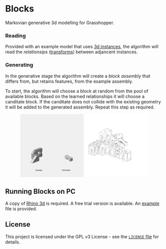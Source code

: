 # Blocks
 
Markovian generative 3d modelling for Grasshopper.

### Reading

Provided with an example model that uses [3d instances](https://en.wikipedia.org/wiki/Geometry_instancing), the algorithm will read the *relationsips* ([transforms](https://en.wikipedia.org/wiki/Transformation_matrix)) between adjancent instances.

### Generating

In the generative stage the algorithm will create a *block assembly* that differs from, but retains features, from the example assembly.

To start, the algorithm will choose a block at random from the pool of available blocks. Based on the learned relationships it will choose a canditate block. If the canditate does not collide with the existing geometry it will be added to the generated assembly. Repeat this step as required.

<div align="center">

<img src="documentation/example-1.gif" width=40%/>

<img src="documentation/example-2.gif" width=40%/>

</div>

## Running Blocks on PC

A copy of [Rhino 3d](https://www.rhino3d.com/) is required. A free trial version is available. An [example](https://github.com/AlasdairMott/Blocks/tree/develop/examples) file is provided.

## License

This project is licensed under the GPL v3 License - see the [`LICENSE` file](https://github.com/AlasdairMott/Blocks/blob/develop/.github/LICENSE) for details.
